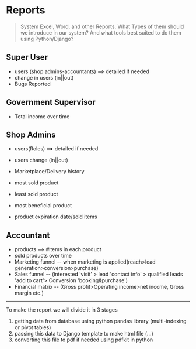 # Reports

> System Excel, Word, and other Reports. What Types of them should we introduce in our system? And what tools best suited to do them using Python/Django?

## Super User

- users (shop admins-accountants) ==> detailed if needed
- change in users (in||out)
- Bugs Reported

## Government Supervisor

- Total income over time

## Shop Admins

- users(Roles) ==> detailed if needed
- users change (in||out)
- Marketplace/Delivery history

- most sold product
- least sold product
- most beneficial product

- product expiration date/sold items

## Accountant

- products ==> #items in each product
- sold products over time
- Marketing funnel -- when marketing is applied(reach>lead generation>conversion>purchase)
- Sales funnel -- (interested 'visit' > lead 'contact info' > qualified leads 'add to cart'> Conversion 'booking&purchase')
- Financial matrix -- (Gross profit>Operating income>net income, Gross margin etc.)

---

To make the report we will divide it in 3 stages

1. getting data from database using python pandas library (multi-indexing or pivot tables)
2. passing this data to Django template to make html file (...)
3. converting this file to pdf if needed using pdfkit in python
